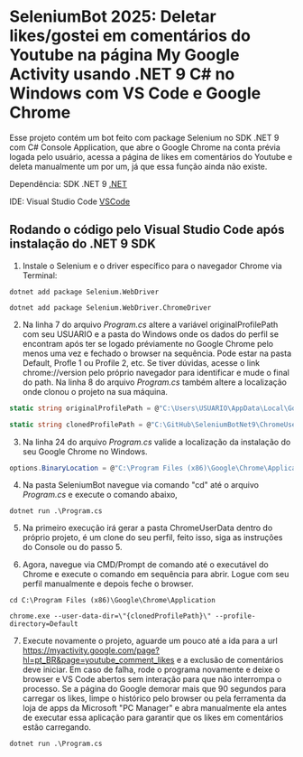 # SeleniumBot 2025: Deletar likes/gostei em comentários do Youtube na página My Google Activity usando .NET 9 C# no Windows com VS Code e Google Chrome

Esse projeto contém um bot feito com package Selenium no SDK .NET 9 com C# Console Application, que abre o Google Chrome na conta prévia logada pelo usuário, acessa a página de likes em comentários do Youtube e deleta manualmente um por um, já que essa função ainda não existe.

Dependência: SDK .NET 9
[.NET](https://dotnet.microsoft.com/pt-br/download/dotnet/9.0)

IDE: Visual Studio Code
[VSCode](https://code.visualstudio.com/download)

## Rodando o código pelo Visual Studio Code após instalação do .NET 9 SDK

1. Instale o Selenium e o driver específico para o navegador Chrome via Terminal:

```console
dotnet add package Selenium.WebDriver
```

```console
dotnet add package Selenium.WebDriver.ChromeDriver
```

2. Na linha 7 do arquivo *Program.cs* altere a variável originalProfilePath com seu USUARIO e a pasta do Windows onde os dados do perfil se encontram após ter se logado préviamente no Google Chrome pelo menos uma vez e fechado o browser na sequência. Pode estar na pasta Default, Profle 1 ou Profile 2, etc. Se tiver dúvidas, acesse o link chrome://version pelo próprio navegador para identificar e mude o final do path.
Na linha 8 do arquivo *Program.cs* também altere a localização onde clonou o projeto na sua máquina.

```csharp
static string originalProfilePath = @"C:\Users\USUARIO\AppData\Local\Google\Chrome\User Data\Profile 2";

static string clonedProfilePath = @"C:\GitHub\SeleniumBotNet9\ChromeUserData";
```
3. Na linha 24 do arquivo *Program.cs* valide a localização da instalação do seu Google Chrome no Windows.

```csharp
options.BinaryLocation = @"C:\Program Files (x86)\Google\Chrome\Application\chrome.exe";
```

4. Na pasta SeleniumBot navegue via comando "cd" até o arquivo *Program.cs* e execute o comando abaixo,

```console
dotnet run .\Program.cs
```

5. Na primeiro execução irá gerar a pasta ChromeUserData dentro do próprio projeto, é um clone do seu perfil, feito isso, siga as instruções do Console ou do passo 5.

6. Agora, navegue via CMD/Prompt de comando até o executável do Chrome e execute o comando em sequência para abrir. Logue com seu perfil manualmente e depois feche o browser.

```console
cd C:\Program Files (x86)\Google\Chrome\Application
```

```console
chrome.exe --user-data-dir=\"{clonedProfilePath}\" --profile-directory=Default
```

7. Execute novamente o projeto, aguarde um pouco até a ida para a url https://myactivity.google.com/page?hl=pt_BR&page=youtube_comment_likes e a exclusão de comentários deve iniciar. Em caso de falha, rode o programa novamente e deixe o browser e VS Code abertos sem interação para que não interrompa o processo. Se a página do Google demorar mais que 90 segundos para carregar os likes, limpe o histórico pelo browser ou pela ferramenta da loja de apps da Microsoft "PC Manager" e abra manualmente ela antes de executar essa aplicação para garantir que os likes em comentários estão carregando.

```console
dotnet run .\Program.cs
```
